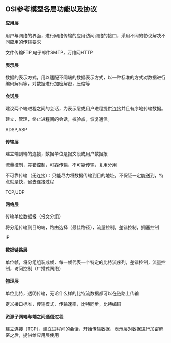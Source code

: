 ## OSI参考模型各层功能以及协议

#### 应用层

用户与网络的界面，进行网络传输的应用访问网络的接口，采用不同的协议解决不同应用的传输要求

文件传输FTP,电子邮件SMTP，万维网HTTP

#### 表示层

数据的表示方式，用以适配不同端的数据表示方式，以一种标准的方式对数据进行编码解码等，对数据进行加密解密，压缩等

#### 会话层

建议两个端进程之间的会话，为表示层或用户进程提供连接并且有序地传输数据。

建立，管理，终止进程间的会话，校验点，恢复通信。

ADSP,ASP

#### 传输层

建立端到端的连接，数据单位是报文段或用户数据报

流量控制，差错控制，可靠传输，不可靠传输，复用分用

不可靠传输（无连接）：只能尽力将数据传输到目的地址，不保证一定能送到，特点就是快，省去连接过程

TCP,UDP

#### 网络层

传输单位数据报（报文分组）

将分组传输到目的端，路由选择（最佳路径），流量控制，差错控制，拥塞控制

IP

#### 数据链路层

单位帧，将分组组装成帧，每一帧代表一个特定的比特流序列，差错控制，流量控制，访问控制（广播式网络）

#### 物理层

单位比特，透明传输，无论什么样的比特流数据都可以在链路上传输

定义接口标准，传输模式，传输速率，比特同步，比特编码

#### 资源子网端与端之间通信过程

建立连接（TCP），建立进程间的会话，开始传输数据，表示层对数据进行加密解密之后，提供给应用层使用